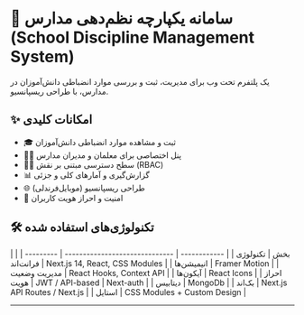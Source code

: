# 🏫 سامانه یکپارچه نظم‌دهی مدارس (School Discipline Management System)

یک پلتفرم تحت وب برای مدیریت، ثبت و بررسی موارد انضباطی دانش‌آموزان در مدارس، با طراحی ریسپانسیو.

## ✨ امکانات کلیدی

- 🎓 ثبت و مشاهده موارد انضباطی دانش‌آموزان
- 👩‍🏫 پنل اختصاصی برای معلمان و مدیران مدارس
- 🧑‍💼 سطح دسترسی مبتنی بر نقش (RBAC)
- 📊 گزارش‌گیری و آمارهای کلی و جزئی
- 🌐 طراحی ریسپانسیو (موبایل‌فرندلی)
- 🔐 امنیت و احراز هویت کاربران

## 🛠 تکنولوژی‌های استفاده شده

| بخش          | تکنولوژی                       |
| ------------ | ------------------------------ | --------- |
| فرانت‌اند    | Next.js 14, React, CSS Modules |
| انیمیشن‌ها   | Framer Motion                  |
| مدیریت وضعیت | React Hooks, Context API       |
| آیکون‌ها     | React Icons                    |
| احراز هویت   | JWT / API-based                | Next-auth |
| دیتابیس      | MongoDb                        |
| بک‌اند       | Next.js API Routes / Next.js   |
| استایل       | CSS Modules + Custom Design    |

---
